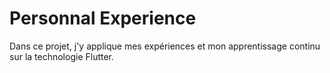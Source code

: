 # Personnal Experience

Dans ce projet, j'y applique mes expériences et mon apprentissage continu sur la technologie Flutter.
 
